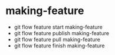 # making-feature
- git flow feature start making-feature
- git flow feature publish making-feature
- git flow feature pull making-feature
- git flow feature finish making-feature

